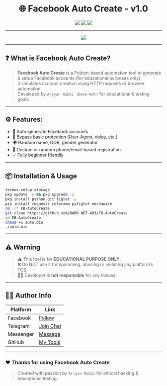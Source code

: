<h1 align="center">🌐 Facebook Auto Create - v1.0</h1>
<p align="center">
  <img src="https://img.shields.io/badge/Made%20With-Python-blue?style=for-the-badge&logo=python" />
  <img src="https://img.shields.io/badge/Platform-Termux-green?style=for-the-badge&logo=android" />
  <img src="https://img.shields.io/badge/Creator-Ariyan%20Rabbi-black?style=for-the-badge&logo=github" />
</p>

---

<p align="center">
  <img src="https://readme-typing-svg.demolab.com?font=Fira+Code&size=22&pause=1000&color=00FF9F&center=true&vCenter=true&width=435&lines=Auto+Create+FB+Accounts!;Bypass+Easily;+Stay+Dark+Net;" />
</p>

---

## ❓ What is Facebook Auto Create?

> **Facebook Auto Create** is a Python-based automation tool to generate & setup Facebook accounts (for educational purposes only).  
> It simulates account creation using HTTP requests or browser automation.  
> Developed by `Ariyan Rabbi (Dʌʀĸ-Nɘt)` for educational & testing goals.

---

## ⚙️ Features:

- 🤖 Auto-generate Facebook accounts  
- 🧠 Bypass basic protection (User-Agent, delay, etc.)  
- 🌍 Random name, DOB, gender generator  
- 📲 Custom or random phone/email-based registration  
- ✅ Fully beginner friendly  

---

## 📦 Installation & Usage

```bash
termux-setup-storage
pkg update -y && pkg upgrade -y
pkg install python git figlet -y
pip install requests colorama pyfiglet mechanize
rm -rf FB-AutoCreate
git clone https://github.com/DARK-NET-403/FB-AutoCreate
cd FB-AutoCreate
chmod +x auto.bin
./auto.bin
```

---

## ⚠️ Warning

> ⚠️ This tool is for **EDUCATIONAL PURPOSE ONLY**.  
> ❌ Do NOT use it for spamming, abusing or violating any platform’s TOS.  
> 👨‍💻 Developer is **not responsible** for any misuse.

---


## 🧑‍💻 Author Info

| Platform   | Link |
|------------|------|
| Facebook   | [Follow](https://www.facebook.com/share/1FiCkCecyD/) |
| Telegram   | [Join Chat](https://t.me/DARK_NET_403) |
| Messenger  | [Message](https://m.me/DARK.NET.403) |
| GitHub     | [My Tools](https://github.com/DARK-NET-403) |

---

### ❤️ Thanks for using **Facebook Auto Create**  
> Created with passion by `Ariyan Rabbi` for ethical hacking & educational testing.
